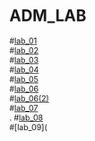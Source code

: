 # ADM_LAB
#[lab_01](https://github.com/Sony-Dodla/ADM_LAB/blob/main/ADM_LAB_1.ipynb)<br>
#[lab_02](https://github.com/Sony-Dodla/ADM_LAB/blob/main/ADM_LAB2.ipynb)<br>
#[lab_03](https://github.com/Sony-Dodla/ADM_LAB/blob/main/ADM_LAB_03.ipynb)<br>
#[lab_04](https://github.com/Sony-Dodla/ADM_LAB/blob/main/ADM-Lab-04.ipynb)<br>
#[lab_05](https://github.com/Sony-Dodla/ADM_LAB/blob/main/ADM_lab_05.ipynb)<br>
#[lab_06](https://github.com/Sony-Dodla/ADM_LAB/blob/main/lab_06.ipynb)<br>
#[lab_06(2)](https://github.com/Sony-Dodla/ADM_LAB/blob/main/ADM_LAB_06(2).ipynb)<br>
#[lab_07](https://github.com/Sony-Dodla/ADM_LAB/blob/main/ADM_lab_07.ipynb)<br>.
#[lab_08](https://github.com/Sony-Dodla/ADM_LAB/blob/main/ADM_LAB_08.ipynb)<br>
#[lab_09](
